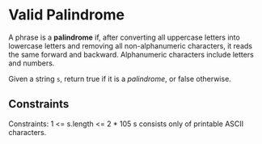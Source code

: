 # Valid Palindrome
A phrase is a **palindrome** if, after converting all uppercase letters into lowercase letters and removing all non-alphanumeric characters, it reads the same forward and backward. Alphanumeric characters include letters and numbers.

Given a string ```s```, return true if it is a *palindrome*, or false otherwise.
## Constraints
Constraints:
1 <= s.length <= 2 * 105
s consists only of printable ASCII characters.
 